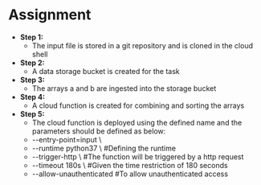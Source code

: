 # Assignment
- **Step 1:** 
  - The input file is stored in a git repository and is cloned in the cloud shell
- **Step 2:**
  - A data storage bucket is created for the task
- **Step 3:**
  - The arrays a and b are ingested into the storage bucket
- **Step 4:**
  - A cloud function is created for combining and sorting the arrays
- **Step 5:**
  - The cloud function is deployed using the defined name and the parameters should be defined as below:
  - --entry-point=input \
  - --runtime python37 \            #Defining the runtime
  - --trigger-http \                #The function will be triggered by a http request
  - --timeout 180s \                #Given the time restriction of 180 seconds
  - --allow-unauthenticated         #To allow unauthenticated access
